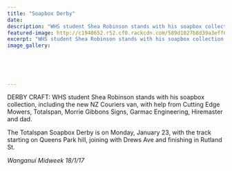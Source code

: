 ```yaml
---
title: "Soapbox Derby"
date: 
description: "WHS student Shea Robinson stands with his soapbox collection. The Totalspan Soapbox Derby on Monday 23 January on Queens Park Hill in Wanganui..."
featured-image: http://c1940652.r52.cf0.rackcdn.com/589d1027b8d39a3eff0028fa/SheaRobinson-Soap-Box-derby-18-Jan-2017-midweek.jpg
excerpt: "WHS student Shea Robinson stands with his soapbox collection. The Totalspan Soapbox Derby on Monday 23 January on Queens Park Hill in Wanganui."
image_gallery:
    
    
    
    
    
---
```


<p><span>DERBY CRAFT: WHS student Shea Robinson stands with his soapbox collection, including the new NZ Couriers van, with help from Cutting Edge Mowers, Totalspan, Morrie Gibbons Signs, Garmac Engineering, Hiremaster and dad. </span></p>
<p><span>The Totalspan Soapbox Derby is on Monday, January 23, with the track starting on Queens Park hill, joining with Drews Ave and finishing in Rutland St.</span></p>
<p><em>Wanganui Midweek 18/1/17</em></p>

